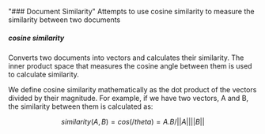 "### Document Similarity"
Attempts to use cosine similarity to measure the similarity between two documents

##### cosine similarity
Converts two documents into vectors and calculates their similarity. The inner product space that measures the cosine angle between them is used to calculate similarity.

We define cosine similarity mathematically as the dot product of the vectors divided by their magnitude. For example, if we have two vectors, A and B, the similarity between them is calculated as:

``` math
    similarity(A, B) = cos({/theta}) = A.B / ||A|| ||B||
```